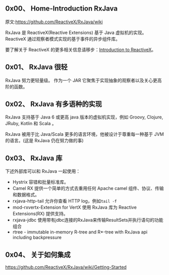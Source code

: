 ## 0x00、 Home-Introduction RxJava

原文:https://github.com/ReactiveX/RxJava/wiki

RxJava 是 ReactiveX(Reactive Extensions) 基于 Java 虚拟机的实现。
ReactiveX 通过观察者模式实现的基于事件的异步组件库。

要了解关于 ReactiveX 的更多相关信息请移步：[Introduction to ReactiveX](https://github.com/ReactiveX/RxJava/wiki)。

## 0x01、 RxJava 很轻
RxJava 努力更轻量级。
作为一个 JAR 它聚焦于实现抽象的观察者以及关心更高阶的函数。

## 0x02、 RxJava 有多语种的实现
RxJava 支持基于 Java 6 或更高 java 版本的虚拟机实现，例如 Groovy, Clojure, JRuby, Kotlin 和 Scala 。

RxJava 被用于比 Java/Scala 更多的语言环境，他被设计于尊重每一种基于 JVM 的语言。(这是 RxJava 仍在努力做的事)

## 0x03、 RxJava 库
下述外部库可以和 RxJava 一起使用：
- Hystrix 容错和批量标准库。
- Camel RX 提供一个简单的方式去重用任何 Apache camel 组件、协议、传输和数据格式。
- rxjava-http-tail 允许你查看 HTTP log，例如`tail -f`
- mod-rxvertx-Extension for VertX 使用 RxJava 库为 Reactive Extensions(RX) 提供支持。
- rxjava-jdbc 使用带有jdbc连接的RxJava来传输ResultSets并执行语句的功能组合
- rtree - immutable in-memory R-tree and R*-tree with RxJava api including backpressure

## 0x04、 关于如何集成
https://github.com/ReactiveX/RxJava/wiki/Getting-Started

